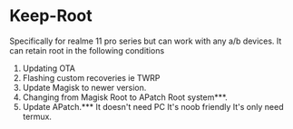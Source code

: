 # Keep-Root
Specifically for realme 11 pro series but can work with any a/b devices.
It can retain root in the following conditions 
1. Updating OTA
2. Flashing custom recoveries ie TWRP
3. Update Magisk to newer version.
4. Changing from Magisk Root to APatch Root system***.
5. Update APatch.***
   It doesn't need PC
   It's noob friendly
   It's only need termux.
